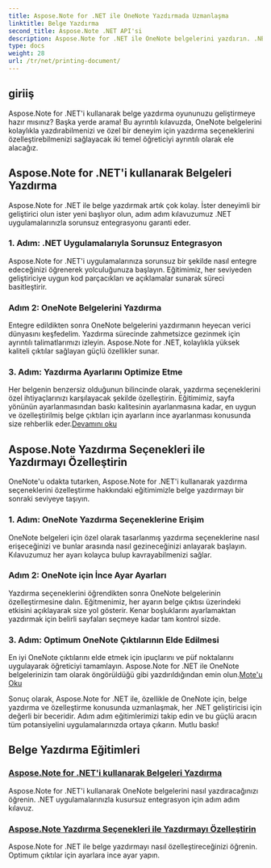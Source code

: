 ```yaml
---
title: Aspose.Note for .NET ile OneNote Yazdırmada Uzmanlaşma
linktitle: Belge Yazdırma
second_title: Aspose.Note .NET API'si
description: Aspose.Note for .NET ile OneNote belgelerini yazdırın. .NET uygulamalarına kusursuz entegrasyonu keşfedin, yazdırma seçeneklerini özelleştirin ve belge yazdırmanın gücünü açığa çıkarın.
type: docs
weight: 28
url: /tr/net/printing-document/
---
```

## giriiş

Aspose.Note for .NET'i kullanarak belge yazdırma oyununuzu geliştirmeye hazır mısınız? Başka yerde arama! Bu ayrıntılı kılavuzda, OneNote belgelerini kolaylıkla yazdırabilmenizi ve özel bir deneyim için yazdırma seçeneklerini özelleştirebilmenizi sağlayacak iki temel öğreticiyi ayrıntılı olarak ele alacağız.

## Aspose.Note for .NET'i kullanarak Belgeleri Yazdırma

Aspose.Note for .NET ile belge yazdırmak artık çok kolay. İster deneyimli bir geliştirici olun ister yeni başlıyor olun, adım adım kılavuzumuz .NET uygulamalarınızla sorunsuz entegrasyonu garanti eder.

### 1. Adım: .NET Uygulamalarıyla Sorunsuz Entegrasyon

Aspose.Note for .NET'i uygulamalarınıza sorunsuz bir şekilde nasıl entegre edeceğinizi öğrenerek yolculuğunuza başlayın. Eğitimimiz, her seviyeden geliştiriciye uygun kod parçacıkları ve açıklamalar sunarak süreci basitleştirir.

### Adım 2: OneNote Belgelerini Yazdırma

Entegre edildikten sonra OneNote belgelerini yazdırmanın heyecan verici dünyasını keşfedelim. Yazdırma sürecinde zahmetsizce gezinmek için ayrıntılı talimatlarımızı izleyin. Aspose.Note for .NET, kolaylıkla yüksek kaliteli çıktılar sağlayan güçlü özellikler sunar.

### 3. Adım: Yazdırma Ayarlarını Optimize Etme

Her belgenin benzersiz olduğunun bilincinde olarak, yazdırma seçeneklerini özel ihtiyaçlarınızı karşılayacak şekilde özelleştirin. Eğitimimiz, sayfa yönünün ayarlanmasından baskı kalitesinin ayarlanmasına kadar, en uygun ve özelleştirilmiş belge çıktıları için ayarların ince ayarlanması konusunda size rehberlik eder.[Devamını oku](./print-documents/)

## Aspose.Note Yazdırma Seçenekleri ile Yazdırmayı Özelleştirin

OneNote'u odakta tutarken, Aspose.Note for .NET'i kullanarak yazdırma seçeneklerini özelleştirme hakkındaki eğitimimizle belge yazdırmayı bir sonraki seviyeye taşıyın.

### 1. Adım: OneNote Yazdırma Seçeneklerine Erişim

OneNote belgeleri için özel olarak tasarlanmış yazdırma seçeneklerine nasıl erişeceğinizi ve bunlar arasında nasıl gezineceğinizi anlayarak başlayın. Kılavuzumuz her ayarı kolayca bulup kavrayabilmenizi sağlar.

### Adım 2: OneNote için İnce Ayar Ayarları

Yazdırma seçeneklerini öğrendikten sonra OneNote belgelerinin özelleştirmesine dalın. Eğitmenimiz, her ayarın belge çıktısı üzerindeki etkisini açıklayarak size yol gösterir. Kenar boşluklarını ayarlamaktan yazdırmak için belirli sayfaları seçmeye kadar tam kontrol sizde.

### 3. Adım: Optimum OneNote Çıktılarının Elde Edilmesi

 En iyi OneNote çıktılarını elde etmek için ipuçlarını ve püf noktalarını uygulayarak öğreticiyi tamamlayın. Aspose.Note for .NET ile OneNote belgelerinizin tam olarak öngörüldüğü gibi yazdırıldığından emin olun.[Mote'u Oku](./customize-printing-options/)

Sonuç olarak, Aspose.Note for .NET ile, özellikle de OneNote için, belge yazdırma ve özelleştirme konusunda uzmanlaşmak, her .NET geliştiricisi için değerli bir beceridir. Adım adım eğitimlerimizi takip edin ve bu güçlü aracın tüm potansiyelini uygulamalarınızda ortaya çıkarın. Mutlu baskı!
## Belge Yazdırma Eğitimleri
### [Aspose.Note for .NET'i kullanarak Belgeleri Yazdırma](./print-documents/)
Aspose.Note for .NET'i kullanarak OneNote belgelerini nasıl yazdıracağınızı öğrenin. .NET uygulamalarınızla kusursuz entegrasyon için adım adım kılavuz.
### [Aspose.Note Yazdırma Seçenekleri ile Yazdırmayı Özelleştirin](./customize-printing-options/)
Aspose.Note for .NET ile belge yazdırmayı nasıl özelleştireceğinizi öğrenin. Optimum çıktılar için ayarlara ince ayar yapın.